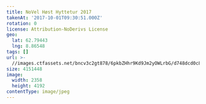 ```yaml
---
title: NoVel Høst Hyttetur 2017
takenAt: '2017-10-01T09:30:51.000Z'
rotation: 0
license: Attribution-NoDerivs License
geo:
  lat: 62.79443
  lng: 8.86548
tags: []
url: >-
  //images.ctfassets.net/bncv3c2gt878/6pkbZHhr9Kd9Jm2yOWLrbG/d748dcd0c8e12667cebd556564bb70d3/novel-hst-hyttetur-2017_37437061431_o
size: 4151448
image:
  width: 2358
  height: 4192
contentType: image/jpeg
---
```



